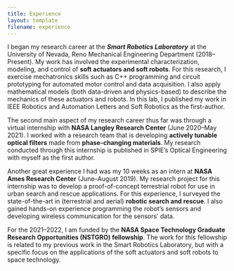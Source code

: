 ```yaml
---
title: Experience
layout: template
filename: experience
--- 
```

I began my research career at the ***Smart Robotics Laboratory*** at the University of Nevada, Reno Mechanical Engineering Department (2018–Present). My work has involved the experimental characterization, modeling, and control of **soft actuators and soft robots**. For this research, I exercise mechatronics skills such as C++ programming and circuit prototyping for automated motor control and data acquisition. I also apply mathematical models (both data-driven and physics-based) to describe the mechanics of these actuators and robots. In this lab, I published my work in IEEE Robotics and Automation Letters and Soft Robotics as the first-author.

The second main aspect of my research career thus far was through a virtual internship with **NASA Langley Research Center** (June 2020–May 2021). I worked with a research team that is developing **actively tunable optical filters** made from **phase-changing materials**. My research conducted through this internship is published in SPIE’s Optical Engineering with myself as the first author.

Another great experience I had was my 10 weeks as an intern at **NASA Ames Research Center** (June–August 2019). My research project for this internship was to develop a proof-of-concept terrestrial robot for use in urban search and rescue applications. For this experience, I surveyed the state-of-the-art in (terrestrial and aerial) **robotic search and rescue**. I also gained hands-on experience programming the robot’s sensors and developing wireless communication for the sensors’ data.

For the 2021–2022, I am funded by the **NASA Space Technology Graduate Research Opportunities (NSTGRO) fellowship**. The work for this fellowship is related to my previous work in the Smart Robotics Laboratory, but with a specific focus on the applications of the soft actuators and soft robots to space technology.